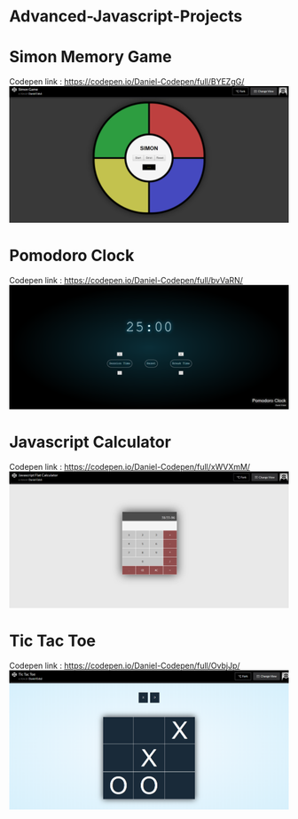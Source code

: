 # Advanced-Javascript-Projects
# Simon Memory Game
Codepen link : https://codepen.io/Daniel-Codepen/full/BYEZgG/
<br>
![Simon App Screenshot](Simon-Game/screenshot.png?raw=true "Optional Title")
<br>
# Pomodoro Clock
Codepen link : https://codepen.io/Daniel-Codepen/full/bvVaRN/
<br>
![Pomodoro Clock Screenshot](Pomodoro-Clock/screenshot.png?raw=true "Optional Title")
<br>
# Javascript Calculator
Codepen link : https://codepen.io/Daniel-Codepen/full/xWVXmM/
<br>
![Javascript-Calculator Screenshot](Javascript-Calculator/screenshot.png?raw=true "Optional Title")
<br>
# Tic Tac Toe 
Codepen link : https://codepen.io/Daniel-Codepen/full/OvbjJp/
<br>
![Tic Tac Toe Screenshot](Tic-Tac-Toe/screenshot.png?raw=true "Optional Title")